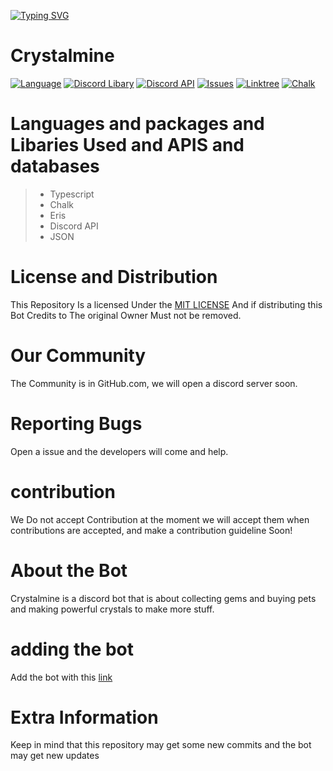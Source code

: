 [![Typing SVG](https://readme-typing-svg.demolab.com?font=Fira+Code&duration=1000&pause=1000&center=true&random=false&width=435&lines=This+Bot+is+Made+Using%3A;Typescript;Discord+API+and+The+Eris+discord+libary;Chalk;Also+This+bot+is+made+with+%F0%9F%92%96)](https://git.io/typing-svg)
# Crystalmine
[![Language](https://img.shields.io/badge/TypeScript-blue.svg)](https://github.com/microsoft/TypeScript)
[![Discord Libary](https://img.shields.io/badge/Eris-green.svg)](https://github.com/abalabahaha/eris) 
[![Discord API](https://img.shields.io/badge/Discord-API-blue.svg)](https://github.com/discord/discord-api-docs) 
[![Issues](https://img.shields.io/github/issues/Topaz-dev7/Crystalmine)](https://github.com/Topaz-dev7/Crystalmine/issues)
[![Linktree](https://img.shields.io/badge/My-Linktree-blue.svg)](https://linktr.ee/topaz.dev)
[![Chalk](https://img.shields.io/badge/Chalk-orange.svg)](https://github.com/chalk/chalk) 
# Languages and packages and Libaries Used and APIS and databases
> - Typescript
> - Chalk
> - Eris 
> - Discord API
> - JSON
# License and Distribution
This Repository Is a licensed Under the [MIT LICENSE](https://opensource.org/license/mit) 
And if distributing this Bot Credits to The original Owner Must not be removed. 
# Our Community
The Community is in GitHub.com, we will open a discord server soon. 
# Reporting Bugs
Open a issue and the developers will come and help. 
# contribution
We Do not accept Contribution at the moment we will accept them when contributions are accepted, and make a contribution guideline Soon! 
# About the Bot
Crystalmine is a discord bot that is about collecting gems and buying pets and making powerful crystals to make more stuff. 
# adding the bot 
Add the bot with this [link](https://discord.com/api/oauth2/authorize?client_id=1167817917111480450&permissions=70368744177655&scope=bot) 
# Extra Information
Keep in mind that this repository may get some new commits and the bot may get new updates
